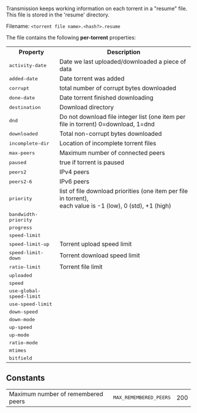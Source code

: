 Transmission keeps working information on each torrent in a "resume" file. This file is stored in the 'resume' directory.

Filename: `<torrent file name>.<hash?>.resume`

The file contains the following **per-torrent** properties:
<table>
<tr><th>Property</th><th>Description</th></tr>
<tr><td><tt>activity-date</tt></td><td>Date we last uploaded/downloaded a piece of data</td></tr>
<tr><td><tt>added-date</tt></td><td>Date torrent was added</td></tr>
<tr><td><tt>corrupt</tt></td><td>total number of corrupt bytes downloaded</td></tr>
<tr><td><tt>done-date</tt></td><td>Date torrent finished downloading</td></tr>
<tr><td><tt>destination</tt></td><td>Download directory</td></tr>
<tr><td><tt>dnd</tt></td><td>Do not download file integer list (one item per file in torrent) 0=download, 1=dnd</td></tr>
<tr><td><tt>downloaded</tt></td><td>Total non-corrupt bytes downloaded</td></tr>
<tr><td><tt>incomplete-dir</tt></td><td>Location of incomplete torrent files</td></tr>
<tr><td><tt>max-peers</tt></td><td>Maximum number of connected peers</td></tr>
<tr><td><tt>paused</tt></td><td>true if torrent is paused</td></tr>
<tr><td><tt>peers2</tt></td><td>IPv4 peers</td></tr>
<tr><td><tt>peers2-6</tt></td><td>IPv6 peers</td></tr>
<tr><td><tt>priority</tt></td><td>list of file download priorities (one item per file in torrent),<br/>each value is -1 (low), 0 (std), +1 (high)</td></tr>
<tr><td><tt>bandwidth-priority</tt></td><td></td></tr>
<tr><td><tt>progress</tt></td><td></td></tr>
<tr><td><tt>speed-limit</tt></td><td></td></tr>
<tr><td><tt>speed-limit-up</tt></td><td>Torrent upload speed limit</td></tr>
<tr><td><tt>speed-limit-down</tt></td><td>Torrent download speed limit</td></tr>
<tr><td><tt>ratio-limit</tt></td><td>Torrent file limit</td></tr>
<tr><td><tt>uploaded</tt></td><td></td></tr>
<tr><td><tt>speed</tt></td><td></td></tr>
<tr><td><tt>use-global-speed-limit</tt></td><td></td></tr>
<tr><td><tt>use-speed-limit</tt></td><td></td></tr>
<tr><td><tt>down-speed</tt></td><td></td></tr>
<tr><td><tt>down-mode</tt></td><td></td></tr>
<tr><td><tt>up-speed</tt></td><td></td></tr>
<tr><td><tt>up-mode</tt></td><td></td></tr>
<tr><td><tt>ratio-mode</tt></td><td></td></tr>
<tr><td><tt>mtimes</tt></td><td></td></tr>
<tr><td><tt>bitfield</tt></td><td></td></tr>
</table>

## Constants
<table>
<tr><td>Maximum number of remembered peers</td><td><tt>MAX_REMEMBERED_PEERS</tt></td><td>200</td></tr>
</table>

